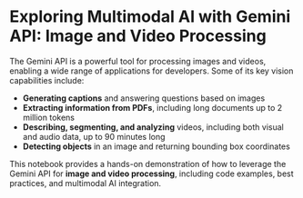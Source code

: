 # **Exploring Multimodal AI with Gemini API: Image and Video Processing**

The Gemini API is a powerful tool for processing images and videos, enabling a wide range of applications for developers. Some of its key vision capabilities include:

* **Generating captions** and answering questions based on images
* **Extracting information from PDFs**, including long documents up to 2 million tokens
* **Describing, segmenting, and analyzing** videos, including both visual and audio data, up to 90 minutes long
* **Detecting objects** in an image and returning bounding box coordinates

This notebook provides a hands-on demonstration of how to leverage the Gemini API for **image and video processing**, including code examples, best practices, and multimodal AI integration.
